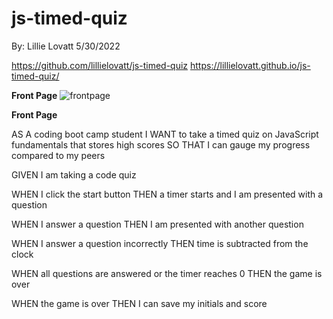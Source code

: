 # js-timed-quiz

By: Lillie Lovatt
5/30/2022

https://github.com/lillielovatt/js-timed-quiz
https://lillielovatt.github.io/js-timed-quiz/



**********Front Page**********
![frontpage](https://user-images.githubusercontent.com/104483166/171551507-a327287e-ab5f-4b7d-8c2a-b8ba77f6225e.png)

**********Front Page**********






AS A coding boot camp student
I WANT to take a timed quiz on JavaScript fundamentals that stores high scores
SO THAT I can gauge my progress compared to my peers

GIVEN I am taking a code quiz

WHEN I click the start button
THEN a timer starts and I am presented with a question

WHEN I answer a question
THEN I am presented with another question

WHEN I answer a question incorrectly
THEN time is subtracted from the clock

WHEN all questions are answered or the timer reaches 0
THEN the game is over

WHEN the game is over
THEN I can save my initials and score